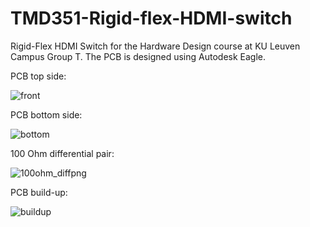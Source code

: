 # TMD351-Rigid-flex-HDMI-switch
Rigid-Flex HDMI Switch for the Hardware Design course at KU Leuven Campus Group T. The PCB is designed using Autodesk Eagle.

PCB top side:

![front](https://github.com/jnematli/TMD351-Rigid-flex-HDMI-switch/assets/159630451/2c7dd38f-734e-4141-9d35-23a338b1d18a)

PCB bottom side:

![bottom](https://github.com/jnematli/TMD351-Rigid-flex-HDMI-switch/assets/159630451/f4adcc3d-1dbc-42e8-a196-f395f4ac3658)

100 Ohm differential pair:

![100ohm_diffpng](https://github.com/jnematli/TMD351-Rigid-flex-HDMI-switch/assets/159630451/dbf26a93-9f18-427e-8458-765077314bc2)

PCB build-up:

![buildup](https://github.com/jnematli/TMD351-Rigid-flex-HDMI-switch/assets/159630451/dfb701ab-61bb-4155-af52-6562051783cf)
